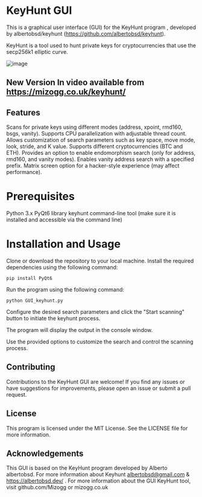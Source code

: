 
# KeyHunt GUI
This is a graphical user interface (GUI) for the KeyHunt program , developed by albertobsd/keyhunt (https://github.com/albertobsd/keyhunt). 

KeyHunt is a tool used to hunt private keys for cryptocurrencies that use the secp256k1 elliptic curve.

![image](https://github.com/Mizogg/GUI_keyhunt/assets/88630056/07a7bf84-2d21-4739-9d74-6a249b0704b3)

## New Version In video available from https://mizogg.co.uk/keyhunt/

## Features
Scans for private keys using different modes (address, xpoint, rmd160, bsgs, vanity).
Supports CPU parallelization with adjustable thread count.
Allows customization of search parameters such as key space, move mode, look, stride, and K value.
Supports different cryptocurrencies (BTC and ETH).
Provides an option to enable endomorphism search (only for address, rmd160, and vanity modes).
Enables vanity address search with a specified prefix.
Matrix screen option for a hacker-style experience (may affect performance).

# Prerequisites
Python 3.x
PyQt6 library
keyhunt command-line tool (make sure it is installed and accessible via the command line)

# Installation and Usage

Clone or download the repository to your local machine.
Install the required dependencies using the following command:
```
pip install PyQt6
```

Run the program using the following command:
```
python GUI_keyhunt.py
```

Configure the desired search parameters and click the "Start scanning" button to initiate the keyhunt process.

The program will display the output in the console window.

Use the provided options to customize the search and control the scanning process.

## Contributing
Contributions to the KeyHunt GUI are welcome! If you find any issues or have suggestions for improvements, please open an issue or submit a pull request.

## License
This program is licensed under the MIT License. See the LICENSE file for more information.

## Acknowledgements
This GUI is based on the KeyHunt program developed by Alberto albertobsd. For more information about Keyhunt albertobsd@gmail.com &
https://albertobsd.dev/ . For more information about the GUI KeyHunt tool, visit github.com/Mizogg or mizogg.co.uk


